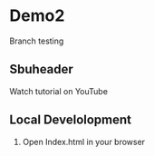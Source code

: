 # Demo2

Branch testing

## Sbuheader

Watch tutorial on YouTube

## Local Develolopment
1. Open Index.html in your browser
